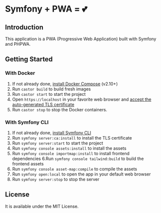
# Symfony + PWA = 💕

## Introduction

This application is a PWA (Progressive Web Application) built with Symfony and PHPWA.

## Getting Started

### With Docker

1. If not already done, [install Docker Compose](https://docs.docker.com/compose/install/) (v2.10+)
2. Run `castor build` to build fresh images
3. Run `castor start` to start the project
4. Open `https://localhost` in your favorite web browser and [accept the auto-generated TLS certificate](https://stackoverflow.com/a/15076602/1352334)
5. Run `castor stop` to stop the Docker containers.

### With Symfony CLI

1. If not already done, [install Symfony CLI](https://symfony.com/download)
2. Run `symfony server:ca:install` to install the TLS certificate
3. Run `symfony server:start` to start the project
4. Run `symfony console assets:install` to install the assets
5. Run `symfony console importmap:install` to install frontend dependencies
6.Run `symfony console tailwind:build` to build the frontend assets
7. Run `symfony console asset-map:compile` to compile the assets
8. Run `symfony open:local` to open the app in your default web browser
9. Run `symfony server:stop` to stop the server

## License

It is available under the MIT License.
